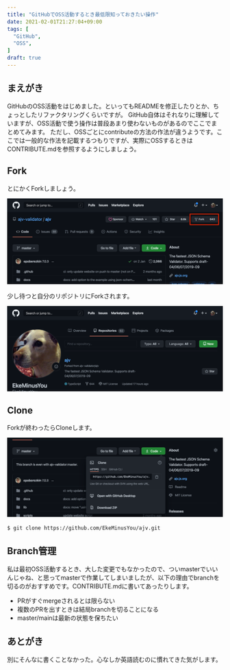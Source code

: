 ```yaml
---
title: "GitHubでOSS活動するとき最低限知っておきたい操作"
date: 2021-02-01T21:27:04+09:00
tags: [
  "GitHub",
  "OSS",
]
draft: true
---
```


## まえがき
GitHubのOSS活動をはじめました。といってもREADMEを修正したりとか、ちょっとしたリファクタリングくらいですが。
GitHub自体はそれなりに理解していますが、OSS活動で使う操作は普段あまり使わないものがあるのでここでまとめてみます。
ただし、OSSごとにcontributeの方法の作法が違うようです。ここでは一般的な作法を記載するつもりですが、実際にOSSするときはCONTRIBUTE.mdを参照するようにしましょう。

## Fork
とにかくForkしましょう。

![fork](fork.png)

少し待つと自分のリポジトリにForkされます。

![forked](forked.png)

## Clone
Forkが終わったらCloneします。

![clone](clone.png)

```bash
$ git clone https://github.com/EkeMinusYou/ajv.git
```

## Branch管理
私は最初OSS活動するとき、大した変更でもなかったので、ついmasterでいいんじゃね、と思ってmasterで作業してしまいましたが、以下の理由でbranchを切るのがおすすめです。CONTRIBUTE.mdに書いてあったりします。

- PRがすぐmergeされるとは限らない
- 複数のPRを出すときは結局branchを切ることになる
- master/mainは最新の状態を保ちたい

## あとがき
別にそんなに書くことなかった。心なしか英語読むのに慣れてきた気がします。